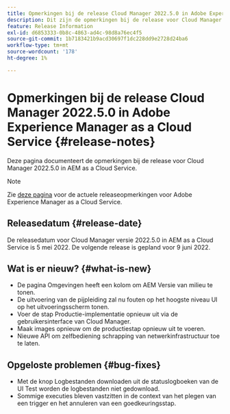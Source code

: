 ```yaml
---
title: Opmerkingen bij de release Cloud Manager 2022.5.0 in Adobe Experience Manager as a Cloud Service
description: Dit zijn de opmerkingen bij de release voor Cloud Manager 2022.5.0 in AEM as a Cloud Service.
feature: Release Information
exl-id: d6853333-0b8c-4863-ad4c-98d8a76ec4f5
source-git-commit: 1b7183421b9acd30697f1dc228dd9e2728d24ba6
workflow-type: tm+mt
source-wordcount: '178'
ht-degree: 1%

---
```


# Opmerkingen bij de release Cloud Manager 2022.5.0 in Adobe Experience Manager as a Cloud Service {#release-notes}

Deze pagina documenteert de opmerkingen bij de release voor Cloud Manager 2022.5.0 in AEM as a Cloud Service.

>[!NOTE]
>
>Zie [deze pagina](/help/release-notes/release-notes-cloud/release-notes-current.md) voor de actuele releaseopmerkingen voor Adobe Experience Manager as a Cloud Service.

## Releasedatum {#release-date}

De releasedatum voor Cloud Manager versie 2022.5.0 in AEM as a Cloud Service is 5 mei 2022. De volgende release is gepland voor 9 juni 2022.

## Wat is er nieuw? {#what-is-new}

* De pagina Omgevingen heeft een kolom om AEM Versie van milieu te tonen.
* De uitvoering van de pijpleiding zal nu fouten op het hoogste niveau UI op het uitvoeringsscherm tonen.
* Voer de stap Productie-implementatie opnieuw uit via de gebruikersinterface van Cloud Manager.
* Maak images opnieuw om de productiestap opnieuw uit te voeren.
* Nieuwe API om zelfbediening schrapping van netwerkinfrastructuur toe te laten.

## Opgeloste problemen {#bug-fixes}

* Met de knop Logbestanden downloaden uit de statuslogboeken van de UI Test worden de logbestanden niet gedownload.
* Sommige executies bleven vastzitten in de context van het plegen van een trigger en het annuleren van een goedkeuringsstap.
